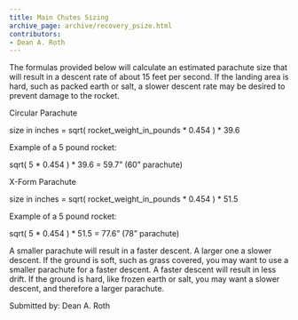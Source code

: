 ```yaml
---
title: Main Chutes Sizing
archive_page: archive/recovery_psize.html
contributors:
- Dean A. Roth
---
```

The formulas provided below will calculate an estimated parachute size that will result in a descent rate of about 15 feet per second. If the landing area is hard, such as packed earth or salt, a slower descent rate may be desired to prevent damage to the rocket.

Circular Parachute

size in inches = sqrt( rocket\_weight\_in\_pounds \* 0.454 ) \* 39.6

Example of a 5 pound rocket:

sqrt( 5 \* 0.454 ) \* 39.6 = 59.7” (60” parachute)

X-Form Parachute

size in inches = sqrt( rocket\_weight\_in\_pounds \* 0.454 ) \* 51.5

Example of a 5 pound rocket:

sqrt( 5 \* 0.454 ) \* 51.5 = 77.6” (78” parachute)

A smaller parachute will result in a faster descent. A larger one a slower descent. If the ground is soft, such as grass covered, you may want to use a smaller parachute for a faster descent. A faster descent will result in less drift. If the ground is hard, like frozen earth or salt, you may want a slower descent, and therefore a larger parachute.

Submitted by: Dean A. Roth

